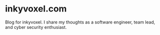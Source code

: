 # inkyvoxel.com

Blog for inkyvoxel. I share my thoughts as a software engineer, team lead, and cyber security enthusiast.